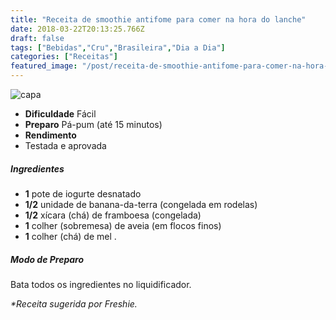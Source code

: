```yaml
---
title: "Receita de smoothie antifome para comer na hora do lanche"
date: 2018-03-22T20:13:25.766Z
draft: false
tags: ["Bebidas","Cru","Brasileira","Dia a Dia"]
categories: ["Receitas"]
featured_image: "/post/receita-de-smoothie-antifome-para-comer-na-hora-do-lanche.c043c8e3.jpg"
---
```


![capa](/post/receita-de-smoothie-antifome-para-comer-na-hora-do-lanche.c043c8e3.jpg)

*   **Dificuldade** Fácil
*   **Preparo** Pá-pum (até 15 minutos)
*   **Rendimento**
*   Testada e aprovada
    

##### Ingredientes

*   **1** pote de iogurte desnatado
*   **1/2** unidade de banana-da-terra (congelada em rodelas)
*   **1/2** xícara (chá) de framboesa (congelada)
*   **1** colher (sobremesa) de aveia (em flocos finos)
*   **1** colher (chá) de mel .

##### Modo de Preparo

Bata todos os ingredientes no liquidificador.

_*Receita sugerida por Freshie._

